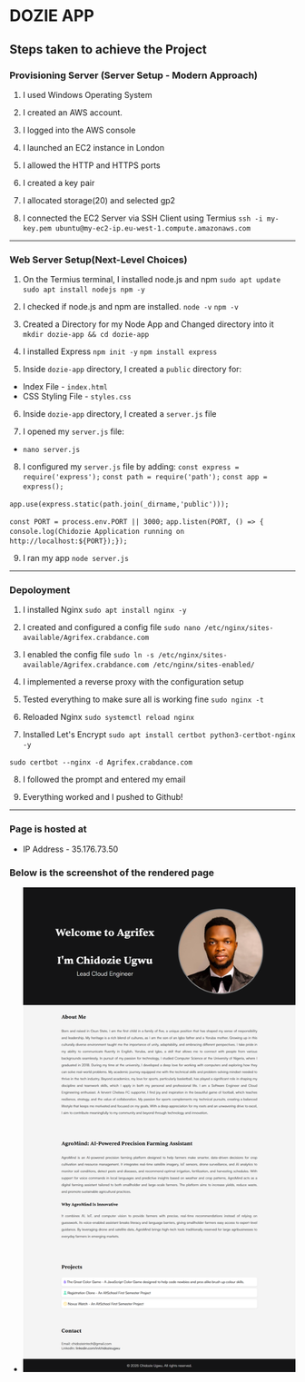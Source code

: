 # DOZIE APP

## Steps taken to achieve the Project

### Provisioning Server (Server Setup - Modern Approach)
1. I used Windows Operating System

2. I created an AWS account.

3. I logged into the AWS console

4. I launched an EC2 instance in London

5. I allowed the HTTP and HTTPS ports

6. I created a key pair

7. I allocated storage(20) and selected gp2

8. I connected the EC2 Server via SSH Client using Termius
`ssh -i my-key.pem ubuntu@my-ec2-ip.eu-west-1.compute.amazonaws.com`

***

###  Web Server Setup(Next-Level Choices)
1. On the Termius terminal, I installed node.js and npm
`sudo apt update`
`sudo apt install nodejs npm -y`

2. I checked if node.js and npm are installed.
`node -v`
`npm -v`

3. Created a Directory for my Node App and Changed directory into it
`mkdir dozie-app && cd dozie-app`

4. I installed Express
`npm init -y`
`npm install express`

5. Inside `dozie-app` directory, I created a `public` directory for:
* Index File - `index.html`
* CSS Styling File - `styles.css`

6. Inside `dozie-app` directory, I created a `server.js` file

7. I opened my `server.js` file:
* `nano server.js`

8. I configured my `server.js` file by adding:
`const express = require('express');`
`const path = require('path');`
`const app = express();`

`app.use(express.static(path.join(_dirname,'public')));`

`const PORT = process.env.PORT || 3000;`
``app.listen(PORT, () => { console.log(Chidozie Application running on http://localhost:${PORT});});``

9. I ran my app `node server.js`

***

### Depoloyment 
1. I installed Nginx
`sudo apt install nginx -y`

2. I created and configured a config file
`sudo nano /etc/nginx/sites-available/Agrifex.crabdance.com`

3. I enabled the config file
`sudo ln -s /etc/nginx/sites-available/Agrifex.crabdance.com /etc/nginx/sites-enabled/`

4. I implemented a reverse proxy with the configuration setup

5. Tested everything to make sure all is working fine
`sudo nginx -t`

6. Reloaded Nginx
`sudo systemctl reload nginx`

7. Installed Let's Encrypt
`sudo apt install certbot python3-certbot-nginx -y`

`sudo certbot --nginx -d Agrifex.crabdance.com`

8. I followed the prompt and entered my email

9. Everything worked and I pushed to Github!

***

### Page is hosted at

* IP Address - 35.176.73.50

### Below is the screenshot of the rendered page
* ![Landing Page](/public/img/landing-page.png)
